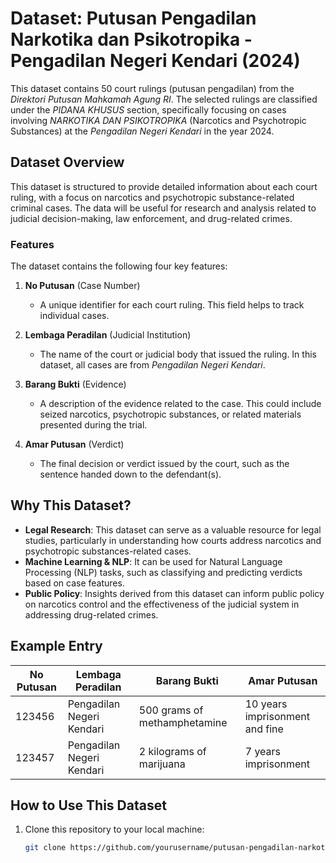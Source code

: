 # Dataset: Putusan Pengadilan Narkotika dan Psikotropika - Pengadilan Negeri Kendari (2024)

This dataset contains 50 court rulings (putusan pengadilan) from the *Direktori Putusan Mahkamah Agung RI*. The selected rulings are classified under the *PIDANA KHUSUS* section, specifically focusing on cases involving *NARKOTIKA DAN PSIKOTROPIKA* (Narcotics and Psychotropic Substances) at the *Pengadilan Negeri Kendari* in the year 2024.

## Dataset Overview

This dataset is structured to provide detailed information about each court ruling, with a focus on narcotics and psychotropic substance-related criminal cases. The data will be useful for research and analysis related to judicial decision-making, law enforcement, and drug-related crimes.

### Features

The dataset contains the following four key features:

1. **No Putusan** (Case Number)
   - A unique identifier for each court ruling. This field helps to track individual cases.
   
2. **Lembaga Peradilan** (Judicial Institution)
   - The name of the court or judicial body that issued the ruling. In this dataset, all cases are from *Pengadilan Negeri Kendari*.

3. **Barang Bukti** (Evidence)
   - A description of the evidence related to the case. This could include seized narcotics, psychotropic substances, or related materials presented during the trial.

4. **Amar Putusan** (Verdict)
   - The final decision or verdict issued by the court, such as the sentence handed down to the defendant(s).

## Why This Dataset?

- **Legal Research**: This dataset can serve as a valuable resource for legal studies, particularly in understanding how courts address narcotics and psychotropic substances-related cases.
- **Machine Learning & NLP**: It can be used for Natural Language Processing (NLP) tasks, such as classifying and predicting verdicts based on case features.
- **Public Policy**: Insights derived from this dataset can inform public policy on narcotics control and the effectiveness of the judicial system in addressing drug-related crimes.

## Example Entry

| No Putusan | Lembaga Peradilan      | Barang Bukti                            | Amar Putusan                        |
|------------|------------------------|-----------------------------------------|-------------------------------------|
| 123456     | Pengadilan Negeri Kendari | 500 grams of methamphetamine           | 10 years imprisonment and fine      |
| 123457     | Pengadilan Negeri Kendari | 2 kilograms of marijuana                | 7 years imprisonment                |

## How to Use This Dataset

1. Clone this repository to your local machine:
   ```bash
   git clone https://github.com/yourusername/putusan-pengadilan-narkotika-kendari.git
